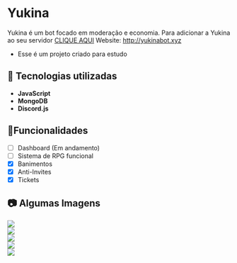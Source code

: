 

# Yukina
Yukina é um bot focado em moderação e economia.
Para adicionar a Yukina ao seu servidor [CLIQUE AQUI](https://discord.com/oauth2/authorize?client_id=599398298096500747&scope=bot&permissions=8)
Website: http://yukinabot.xyz
- Esse é um projeto criado para estudo
 
## 📡 Tecnologias utilizadas
- **JavaScript**
- **MongoDB**
- **Discord.js**

## 🔰Funcionalidades
 - [ ] Dashboard (Em andamento)
 - [ ] Sistema de RPG funcional
 - [x] Banimentos
 - [x] Anti-Invites
 - [x] Tickets

## 📷 Algumas Imagens
<div align="left">
  <img src="https://cdn.discordapp.com/attachments/926112877776089128/927422296459718696/unknown.png"/><br>
  <img src="https://cdn.discordapp.com/attachments/926112877776089128/927422522570440774/unknown.png"/><br>
  <img src="https://cdn.discordapp.com/attachments/915123231885758515/927422676316864622/unknown.png"/><br>
  <img src="https://cdn.discordapp.com/attachments/915123231885758515/927422900586303488/unknown.png"/><br>
  <img src="https://cdn.discordapp.com/attachments/915123231885758515/927422844223258624/unknown.png"/>
</div>
